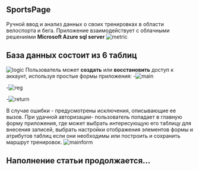 ## SportsPage


Ручной ввод и анализ данных о своих тренировках в области велоспорта и бега. 
Приложение взаимодействует с облачными решениями __Microsoft Azure sql server__ 
![metric]({{site.baseurl}}/mitric.png)
## База данных состоит из 6 таблиц
![logic]({{site.baseurl}}/logic.png)
Пользователь может __создать__ или __восстановить__ доступ к аккаунт, используя простые формы приложения:
-![main]({{site.baseurl}}/Main.png)

-![reg]({{site.baseurl}}/reg.png)

-![return]({{site.baseurl}}/back.png)

В случае ошибки - предусмотрены исключения, описывающие ее вызов.
При удачной авторизации- пользователь попадает в главную форму приложения, где может выбрать интересующую его таблицу для внесения записей, выбрать настройки отображения элементов формы и атрибутов таблиц если они необходимы или построить и сохранить маршрут тренировок.
![mainform]({{site.baseurl}}/image20.gif)

## Наполнение статьи продолжается...


